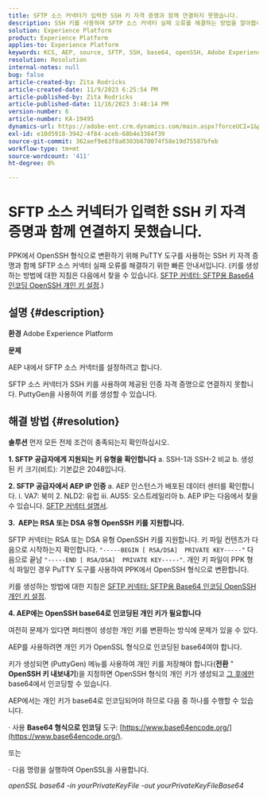 ```yaml
---
title: SFTP 소스 커넥터가 입력한 SSH 키 자격 증명과 함께 연결하지 못했습니다.
description: SSH 키를 사용하여 SFTP 소스 커넥터 실패 오류를 해결하는 방법을 알아봅니다.
solution: Experience Platform
product: Experience Platform
applies-to: Experience Platform
keywords: KCS, AEP, source, SFTP, SSH, base64, openSSH, Adobe Experience Platform, 문제 해결, 커넥터, 연결 실패, SSH 키 자격 증명
resolution: Resolution
internal-notes: null
bug: false
article-created-by: Zita Rodricks
article-created-date: 11/9/2023 6:25:54 PM
article-published-by: Zita Rodricks
article-published-date: 11/16/2023 3:48:14 PM
version-number: 6
article-number: KA-19495
dynamics-url: https://adobe-ent.crm.dynamics.com/main.aspx?forceUCI=1&pagetype=entityrecord&etn=knowledgearticle&id=1b71a96a-2d7f-ee11-8179-6045bd006793
exl-id: e10d5918-3942-4f84-aceb-68b4e3364f39
source-git-commit: 362aef9e63f8a0303b670074f58e19d75587bfeb
workflow-type: tm+mt
source-wordcount: '411'
ht-degree: 0%

---
```


# SFTP 소스 커넥터가 입력한 SSH 키 자격 증명과 함께 연결하지 못했습니다.


PPK에서 OpenSSH 형식으로 변환하기 위해 PuTTY 도구를 사용하는 SSH 키 자격 증명과 함께 SFTP 소스 커넥터 실패 오류를 해결하기 위한 빠른 안내서입니다. (키를 생성하는 방법에 대한 지침은 다음에서 찾을 수 있습니다. [SFTP 커넥터: SFTP용 Base64 인코딩 OpenSSH 개인 키 설정](https://experienceleague.adobe.com/docs/experience-platform/sources/connectors/cloud-storage/sftp.html#set-up-a-base64-encoded-openssh-private-key-for-sftp).)

## 설명 {#description}


<b>환경</b>
Adobe Experience Platform

<b>문제</b>

AEP 내에서 SFTP 소스 커넥터를 설정하려고 합니다.

SFTP 소스 커넥터가 SSH 키를 사용하여 제공된 인증 자격 증명으로 연결하지 못합니다. PuttyGen을 사용하여 키를 생성할 수 있습니다.


## 해결 방법 {#resolution}


<b>솔루션</b>
먼저 모든 전제 조건이 충족되는지 확인하십시오.

<b>1. SFTP 공급자에게 지원되는 키 유형을 확인합니다</b>
a. SSH-1과 SSH-2 비교 b. 생성된 키 크기(비트): 기본값은 2048입니다.

<b>2. SFTP 공급자에서 AEP IP 인증</b>
a. AEP 인스턴스가 배포된 데이터 센터를 확인합니다.
i. VA7: 북미 2. NLD2: 유럽 iii. AUS5: 오스트레일리아 b. AEP IP는 다음에서 찾을 수 있습니다. [SFTP 커넥터 설명서](https://experienceleague.adobe.com/docs/experience-platform/sources/connectors/cloud-storage/sftp.html).



<b>3.  AEP는 RSA 또는 DSA 유형 OpenSSH 키를 지원합니다.</b>

SFTP 커넥터는 RSA 또는 DSA 유형 OpenSSH 키를 지원합니다. 키 파일 컨텐츠가 다음으로 시작하는지 확인합니다. `"-----BEGIN [ RSA/DSA]  PRIVATE KEY-----"` 다음으로 끝남 `"-----END [ RSA/DSA]  PRIVATE KEY-----"`. 개인 키 파일이 PPK 형식 파일인 경우 PuTTY 도구를 사용하여 PPK에서 OpenSSH 형식으로 변환합니다.

키를 생성하는 방법에 대한 지침은 [SFTP 커넥터: SFTP용 Base64 인코딩 OpenSSH 개인 키 설정](https://experienceleague.adobe.com/docs/experience-platform/sources/connectors/cloud-storage/sftp.html#set-up-a-base64-encoded-openssh-private-key-for-sftp).



<b>4. AEP에는 OpenSSH base64로 인코딩된 개인 키가 필요합니다 </b>



여전히 문제가 있다면 퍼티젠이 생성한 개인 키를 변환하는 방식에 문제가 있을 수 있다.

AEP를 사용하려면 개인 키가 OpenSSL 형식으로 인코딩된 base64여야 합니다.

키가 생성되면 (PuttyGen) 메뉴를 사용하여 개인 키를 저장해야 합니다(<b>전환</b> &quot; <b>OpenSSH 키 내보내기</b>)을 지정하면 OpenSSH 형식의 개인 키가 생성되고 <u>그 후에만</u> base64에서 인코딩할 수 있습니다.

AEP에서는 개인 키가 base64로 인코딩되어야 하므로 다음 중 하나를 수행할 수 있습니다.

· 사용 <b>Base64 형식으로 인코딩</b> 도구: [https://www.base64encode.org/](https://www.base64encode.org/).

또는

· 다음 명령을 실행하여 OpenSSL을 사용합니다.

*openSSL base64 -in yourPrivateKeyFile -out yourPrivateKeyFileBase64*
